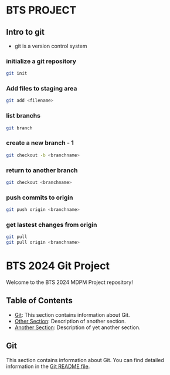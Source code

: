 # BTS PROJECT

## Intro to git
- git is a version control system

### initialize a git repository
```bash
git init 
```

### Add files to staging area
```bash
git add <filename>
```

### list branchs
```bash
git branch
```
### create a new branch - 1
```bash
git checkout -b <branchname>
```
### return to another branch
```bash
git checkout <branchname>
```
### push commits to origin
```bash
git push origin <branchname>
```
### get lastest changes from origin
```bash
git pull
git pull origin <branchname>
```

# BTS 2024 Git Project

Welcome to the BTS 2024 MDPM Project repository!

## Table of Contents

- [Git](Git/README.md): This section contains information about Git.
- [Other Section](OtherSection/README.md): Description of another section.
- [Another Section](AnotherSection/README.md): Description of yet another section.

## Git

This section contains information about Git. You can find detailed information in the [Git README file](Git/README.md).